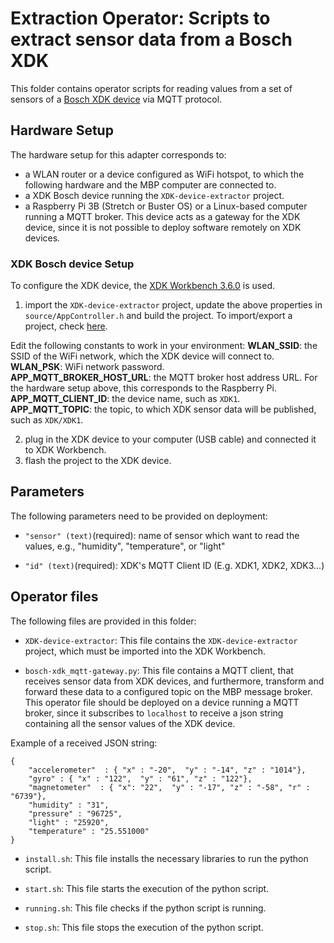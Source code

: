 # Extraction Operator: Scripts to extract sensor data from a Bosch XDK

This folder contains operator scripts for reading values from a set of sensors of a [Bosch XDK device](https://xdk.bosch-connectivity.com/) via MQTT protocol. 

## Hardware Setup

The hardware setup for this adapter corresponds to:
- a WLAN router or a device configured as WiFi hotspot, to which the following hardware and the MBP computer are connected to.
- a XDK Bosch device running the `XDK-device-extractor` project.
- a Raspberry Pi 3B (Stretch or Buster OS) or a Linux-based computer running a MQTT broker. This device acts as a gateway for the XDK device, since it is not possible to deploy software remotely on XDK devices.

### XDK Bosch device Setup

To configure the XDK device, the [XDK Workbench 3.6.0](https://developer.bosch.com/web/xdk/downloads) is used.

1. import the `XDK-device-extractor` project, update the above properties in `source/AppController.h` and build the project. To import/export a project, check [here](https://developer.bosch.com/web/xdk/importing-a-project).

Edit the following constants to work in your environment:
**WLAN_SSID**: the SSID of the WiFi network, which the XDK device will connect to.  
**WLAN_PSK**: WiFi network password.  
**APP_MQTT_BROKER_HOST_URL**: the MQTT broker host address URL. For the hardware setup above, this corresponds to the Raspberry Pi.  
**APP_MQTT_CLIENT_ID**: the device name, such as `XDK1`.  
**APP_MQTT_TOPIC**: the topic, to which XDK sensor data will be published, such as `XDK/XDK1`.   

2. plug in the XDK device to your computer (USB cable) and connected it to XDK Workbench.
3. flash the project to the XDK device.

## Parameters

The following parameters need to be provided on deployment:

 - `"sensor" (text)`(required): name of sensor which want to read the values, e.g., "humidity", "temperature", or "light"

 - `"id" (text)`(required): XDK's MQTT Client ID (E.g. XDK1, XDK2, XDK3...)

## Operator files 

The following files are provided in this folder:
 
- `XDK-device-extractor`: This file contains the `XDK-device-extractor` project, which must be imported into the XDK Workbench.
 
- `bosch-xdk_mqtt-gateway.py`: This file contains a MQTT client, that receives sensor data from XDK devices, and furthermore, transform and forward these data to a configured topic on the MBP message broker. This operator file should be deployed on a device running a MQTT broker, since it subscribes to `localhost` to receive a json string containing all the sensor values of the XDK device. 

Example of a received JSON string:
```
{ 
    "accelerometer"  : { "x" : "-20",  "y" : "-14", "z" : "1014"}, 
    "gyro" : { "x" : "122",  "y" : "61", "z" : "122"},
    "magnetometer"  : { "x": "22",  "y" : "-17", "z" : "-58", "r" : "6739"}, 
    "humidity" : "31",
    "pressure" : "96725",
    "light" : "25920",
    "temperature" : "25.551000"
}
```

- `install.sh`: This file installs the necessary libraries to run the python script.
 
- `start.sh`: This file starts the execution of the python script.
 
- `running.sh`: This file checks if the python script is running.
  
- `stop.sh`: This file stops the execution of the python script.
